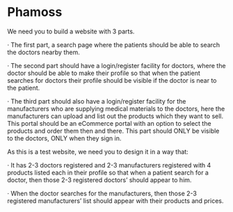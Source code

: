 # Phamoss

We need you to build a website with 3 parts.

·        The first part, a search page where the patients should be able to search the doctors nearby them.

·         The second part should have a login/register facility for doctors, where the doctor should be able to make their profile so that when the patient searches for doctors their profile should be visible if the doctor is near to the patient.

·         The third part should also have a login/register facility for the manufacturers who are supplying medical materials to the doctors, here the manufacturers can upload and list out the products which they want to sell. This portal should be an eCommerce portal with an option to select the products and order them then and there. This part should ONLY be visible to the doctors, ONLY when they sign in.

 

As this is a test website, we need you to design it in a way that:

·          It has 2-3 doctors registered and 2-3 manufacturers registered with 4 products listed each in their profile so that when a patient search for a doctor, then those 2-3 registered doctors’ should appear to him.

·         When the doctor searches for the manufacturers, then those 2-3 registered manufacturers’ list should appear with their products and prices.
